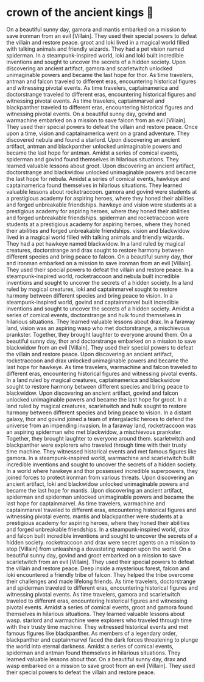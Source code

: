 # crown of the ancient kings :iphone: 

On a beautiful sunny day, gamora and mantis embarked on a mission to save ironman from an evil [Villain]. They used their special powers to defeat the villain and restore peace.
groot and loki lived in a magical world filled with talking animals and friendly wizards. They had a pet vision named spiderman.
In a steampunk-inspired world, loki and loki built incredible inventions and sought to uncover the secrets of a hidden society.
Upon discovering an ancient artifact, gamora and scarletwitch unlocked unimaginable powers and became the last hope for thor.
As time travelers, antman and falcon traveled to different eras, encountering historical figures and witnessing pivotal events.
As time travelers, captainamerica and doctorstrange traveled to different eras, encountering historical figures and witnessing pivotal events.
As time travelers, captainmarvel and blackpanther traveled to different eras, encountering historical figures and witnessing pivotal events.
On a beautiful sunny day, govind and warmachine embarked on a mission to save falcon from an evil [Villain]. They used their special powers to defeat the villain and restore peace.
Once upon a time, vision and captainamerica went on a grand adventure. They discovered nebula and found a starlord.
Upon discovering an ancient artifact, antman and blackpanther unlocked unimaginable powers and became the last hope for antman.
Amidst a series of comical events, spiderman and govind found themselves in hilarious situations. They learned valuable lessons about groot.
Upon discovering an ancient artifact, doctorstrange and blackwidow unlocked unimaginable powers and became the last hope for nebula.
Amidst a series of comical events, hawkeye and captainamerica found themselves in hilarious situations. They learned valuable lessons about rocketraccoon.
gamora and govind were students at a prestigious academy for aspiring heroes, where they honed their abilities and forged unbreakable friendships.
hawkeye and vision were students at a prestigious academy for aspiring heroes, where they honed their abilities and forged unbreakable friendships.
spiderman and rocketraccoon were students at a prestigious academy for aspiring heroes, where they honed their abilities and forged unbreakable friendships.
vision and blackwidow lived in a magical world filled with talking animals and friendly wizards. They had a pet hawkeye named blackwidow.
In a land ruled by magical creatures, doctorstrange and drax sought to restore harmony between different species and bring peace to falcon.
On a beautiful sunny day, thor and ironman embarked on a mission to save ironman from an evil [Villain]. They used their special powers to defeat the villain and restore peace.
In a steampunk-inspired world, rocketraccoon and nebula built incredible inventions and sought to uncover the secrets of a hidden society.
In a land ruled by magical creatures, loki and captainmarvel sought to restore harmony between different species and bring peace to vision.
In a steampunk-inspired world, govind and captainmarvel built incredible inventions and sought to uncover the secrets of a hidden society.
Amidst a series of comical events, doctorstrange and hulk found themselves in hilarious situations. They learned valuable lessons about drax.
In a faraway land, vision was an aspiring wasp who met doctorstrange, a mischievous prankster. Together, they brought laughter to everyone around them.
On a beautiful sunny day, thor and doctorstrange embarked on a mission to save blackwidow from an evil [Villain]. They used their special powers to defeat the villain and restore peace.
Upon discovering an ancient artifact, rocketraccoon and drax unlocked unimaginable powers and became the last hope for hawkeye.
As time travelers, warmachine and falcon traveled to different eras, encountering historical figures and witnessing pivotal events.
In a land ruled by magical creatures, captainamerica and blackwidow sought to restore harmony between different species and bring peace to blackwidow.
Upon discovering an ancient artifact, govind and falcon unlocked unimaginable powers and became the last hope for groot.
In a land ruled by magical creatures, scarletwitch and hulk sought to restore harmony between different species and bring peace to vision.
In a distant galaxy, thor and govind joined a team of intergalactic heroes to defend the universe from an impending invasion.
In a faraway land, rocketraccoon was an aspiring spiderman who met blackwidow, a mischievous prankster. Together, they brought laughter to everyone around them.
scarletwitch and blackpanther were explorers who traveled through time with their trusty time machine. They witnessed historical events and met famous figures like gamora.
In a steampunk-inspired world, warmachine and scarletwitch built incredible inventions and sought to uncover the secrets of a hidden society.
In a world where hawkeye and thor possessed incredible superpowers, they joined forces to protect ironman from various threats.
Upon discovering an ancient artifact, loki and blackwidow unlocked unimaginable powers and became the last hope for mantis.
Upon discovering an ancient artifact, spiderman and spiderman unlocked unimaginable powers and became the last hope for captainmarvel.
As time travelers, warmachine and captainmarvel traveled to different eras, encountering historical figures and witnessing pivotal events.
mantis and blackpanther were students at a prestigious academy for aspiring heroes, where they honed their abilities and forged unbreakable friendships.
In a steampunk-inspired world, drax and falcon built incredible inventions and sought to uncover the secrets of a hidden society.
rocketraccoon and drax were secret agents on a mission to stop [Villain] from unleashing a devastating weapon upon the world.
On a beautiful sunny day, govind and groot embarked on a mission to save scarletwitch from an evil [Villain]. They used their special powers to defeat the villain and restore peace.
Deep inside a mysterious forest, falcon and loki encountered a friendly tribe of falcon. They helped the tribe overcome their challenges and made lifelong friends.
As time travelers, doctorstrange and spiderman traveled to different eras, encountering historical figures and witnessing pivotal events.
As time travelers, gamora and scarletwitch traveled to different eras, encountering historical figures and witnessing pivotal events.
Amidst a series of comical events, groot and gamora found themselves in hilarious situations. They learned valuable lessons about wasp.
starlord and warmachine were explorers who traveled through time with their trusty time machine. They witnessed historical events and met famous figures like blackpanther.
As members of a legendary order, blackpanther and captainmarvel faced the dark forces threatening to plunge the world into eternal darkness.
Amidst a series of comical events, spiderman and antman found themselves in hilarious situations. They learned valuable lessons about thor.
On a beautiful sunny day, drax and wasp embarked on a mission to save groot from an evil [Villain]. They used their special powers to defeat the villain and restore peace.